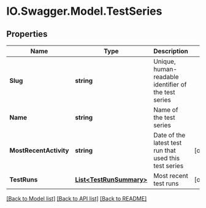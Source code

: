 # IO.Swagger.Model.TestSeries
## Properties

Name | Type | Description | Notes
------------ | ------------- | ------------- | -------------
**Slug** | **string** | Unique, human-readable identifier of the test series | 
**Name** | **string** | Name of the test series | 
**MostRecentActivity** | **string** | Date of the latest test run that used this test series | [optional] 
**TestRuns** | [**List&lt;TestRunSummary&gt;**](TestRunSummary.md) | Most recent test runs | [optional] 

[[Back to Model list]](../README.md#documentation-for-models) [[Back to API list]](../README.md#documentation-for-api-endpoints) [[Back to README]](../README.md)

